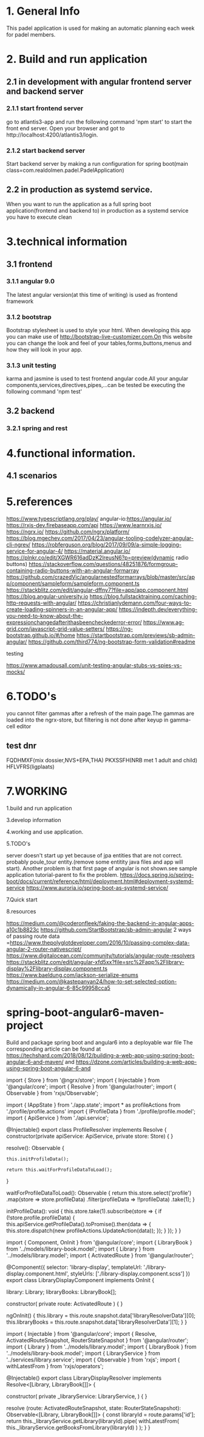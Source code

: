 # 1. General Info

This padel application is used for making an automatic planning each week for padel members.

# 2. Build and run application

## 2.1 in development with angular frontend server and backend server

### 2.1.1 start frontend server

go to atlantis3-app and run the following command 'npm start' to start the front end server.
Open your browser and got to http://localhost:4200/atlantis3/login.

### 2.1.2 start backend server

Start backend server by making a run configuration for spring boot(main class=com.realdolmen.padel.PadelApplication)

## 2.2 in production as systemd service.

When you want to run the application as a full spring boot application(frontend and backend to)
in production as a systemd service you have to execute clean


# 3.technical information

## 3.1 frontend

### 3.1.1 angular 9.0

The latest angular version(at this time of writing) is used as frontend framework

### 3.1.2 bootstrap

Bootstrap stylesheet is used to style your html.
When developing this app you can make use of http://bootstrap-live-customizer.com.On this website you
can change the look and feel of your tables,forms,buttons,menus and how they will look in your app.

### 3.1.3 unit testing

karma and jasmine is used to test frontend angular code.All your angular components,services,directives,pipes,...can be tested be executing the following command 'npm test'

## 3.2 backend

### 3.2.1 spring and rest



# 4.functional information.



## 4.1 scenarios



# 5.references

https://www.typescriptlang.org/play/
angular-io:https://angular.io/
https://rxjs-dev.firebaseapp.com/api
https://www.learnrxjs.io/
https://ngrx.io/
https://github.com/ngrx/platform/
https://blog.mgechev.com/2017/04/23/angular-tooling-codelyzer-angular-cli-ngrev/
https://robferguson.org/blog/2017/09/09/a-simple-logging-service-for-angular-4/
https://material.angular.io/
https://plnkr.co/edit/XGWR616adDzK2lreusN6?p=preview(dynamic radio buttons)
https://stackoverflow.com/questions/48251876/formgroup-containing-radio-buttons-with-an-angular-formarray
https://github.com/crazedVic/angularnestedformarrays/blob/master/src/app/component/sampleform/sampleform.component.ts
https://stackblitz.com/edit/angular-dffny7?file=app/app.component.html
https://blog.angular-university.io
https://blog.fullstacktraining.com/caching-http-requests-with-angular/
https://christianlydemann.com/four-ways-to-create-loading-spinners-in-an-angular-app/
https://indepth.dev/everything-you-need-to-know-about-the-expressionchangedafterithasbeencheckederror-error/
https://www.ag-grid.com/javascript-grid-value-setters/
https://ng-bootstrap.github.io/#/home
https://startbootstrap.com/previews/sb-admin-angular/
https://github.com/third774/ng-bootstrap-form-validation#readme

testing

https://www.amadousall.com/unit-testing-angular-stubs-vs-spies-vs-mocks/

# 6.TODO's

you cannot filter gammas after a refresh of the main page.The gammas are loaded into the ngrx-store,
but filtering is not done after keyup in gamma-cell editor

test dnr
--------
FQDHMXF(mix dossier,NVS+EPA,THA)
PKXSSFH(NRB met 1 adult and child)
HFLVFRS(ligplaats)

# 7.WORKING









1.build and run application




3.develop information


4.working and use application.


5.TODO's

server doesn't start up yet because of jpa entities that are not correct.
probably poule_tour entity.(remove some entitity java files and app will start).
Another problem is that first page of angular is not shown.see sample application tutorial-parent to fix the problem.
https://docs.spring.io/spring-boot/docs/current/reference/html/deployment.html#deployment-systemd-service
https://www.auroria.io/spring-boot-as-systemd-service/




7.Quick start

8.resources

https://medium.com/@coderonfleek/faking-the-backend-in-angular-apps-a10c1b8823c
https://github.com/StartBootstrap/sb-admin-angular
2 ways of passing route data =https://www.thepolyglotdeveloper.com/2016/10/passing-complex-data-angular-2-router-nativescript/
https://www.digitalocean.com/community/tutorials/angular-route-resolvers
https://stackblitz.com/edit/angular-xfd5xx?file=src%2Fapp%2Flibrary-display%2Flibrary-display.component.ts
https://www.baeldung.com/jackson-serialize-enums
https://medium.com/@kastepanyan24/how-to-set-selected-option-dynamically-in-angular-6-85c99958cca5


# spring-boot-angular6-maven-project
Build and package spring boot and angular6 into a deployable war file
The corresponding article can be found at https://techshard.com/2018/08/12/building-a-web-app-using-spring-boot-angular-6-and-maven/ and https://dzone.com/articles/building-a-web-app-using-spring-boot-angular-6-and



import { Store } from '@ngrx/store';
import { Injectable } from '@angular/core';
import { Resolve } from '@angular/router';
import { Observable } from 'rxjs/Observable';

import { IAppState } from './app.state';
import * as profileActions from './profile/profile.actions'
import { IProfileData } from './profile/profile.model';
import { ApiService } from './api.service';

@Injectable()
export class ProfileResolver implements Resolve<IProfileData> {
constructor(private apiService: ApiService, private store: Store<IAppState>) { }

resolve(): Observable<IProfileData> {

    this.initProfileData();

    return this.waitForProfileDataToLoad();
}

waitForProfileDataToLoad(): Observable<IProfileData> {
return this.store.select('profile')
.map(store => store.profileData)
.filter(profileData => !!profileData)
.take(1);
}

initProfileData(): void {
this.store.take(1).subscribe(store => {
if (!store.profile.profileData) {
this.apiService.getProfileData().toPromise().then(data => {
this.store.dispatch(new profileActions.UpdateAction(data));
});
}
});
}
}







import { Component, OnInit } from '@angular/core';
import { LibraryBook } from '../models/library-book.model';
import { Library } from '../models/library.model';
import { ActivatedRoute } from '@angular/router';

@Component({
selector: 'library-display',
templateUrl: './library-display.component.html',
styleUrls: ['./library-display.component.scss']
})
export class LibraryDisplayComponent implements OnInit {

library: Library;
libraryBooks: LibraryBook[];

constructor(
private route: ActivatedRoute
) { }

ngOnInit() {
this.library = this.route.snapshot.data['libraryResolverData'][0];
this.libraryBooks = this.route.snapshot.data['libraryResolverData'][1];
}
}



import { Injectable } from '@angular/core';
import { Resolve, ActivatedRouteSnapshot, RouterStateSnapshot } from '@angular/router';
import { Library } from '../models/library.model';
import { LibraryBook } from '../models/library-book.model';
import { LibraryService } from '../services/library.service';
import { Observable } from 'rxjs';
import { withLatestFrom } from 'rxjs/operators';

@Injectable()
export class LibraryDisplayResolver implements Resolve<[Library, LibraryBook[]]> {

constructor(
private _libraryService: LibraryService,
) { }

resolve (route: ActivatedRouteSnapshot, state: RouterStateSnapshot): Observable<[Library, LibraryBook[]]> {
const libraryId = route.params['id'];
return this._libraryService.getLibrary(libraryId).pipe(
withLatestFrom(
this._libraryService.getBooksFromLibrary(libraryId)
)
);
}
}
